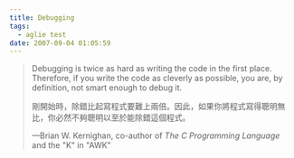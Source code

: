 ```yaml
---
title: Debugging
tags:
  - aglie test
date: 2007-09-04 01:05:59
---
```


> Debugging is twice as hard as writing the code in the first place. Therefore, if you write the code as cleverly as possible, you are, by definition, not smart enough to debug it.
> 
> 剛開始時，除錯比起寫程式要難上兩倍。因此，如果你將程式寫得聰明無比，你必然不夠聰明以至於能除錯這個程式。
> 
> —Brian W. Kernighan, co-author of _The C Programming Language_ and the "K" in "AWK"